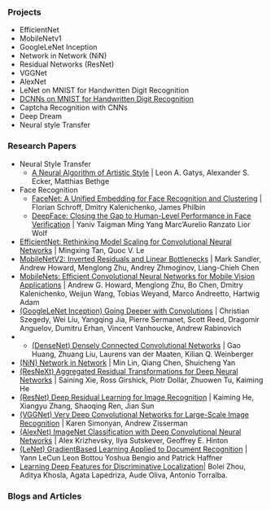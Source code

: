 ### Projects
- EfficientNet
- MobileNetv1 
- GoogleLeNet Inception
- Network in Network (NiN)
- Residual Networks (ResNet)
- VGGNet
- AlexNet
- LeNet on MNIST for Handwritten Digit Recognition
- [DCNNs on MNIST for Handwritten Digit Recognition](./dcnns-for-handwritten-digit-recognition-pytorch.ipynb)
- Captcha Recognition with CNNs
- Deep Dream
- Neural style Transfer

### Research Papers
- Neural Style Transfer
    + [A Neural Algorithm of Artistic Style](https://arxiv.org/abs/1508.06576) | Leon A. Gatys, Alexander S. Ecker, Matthias Bethge
- Face Recognition
    + [FaceNet: A Unified Embedding for Face Recognition and Clustering](https://arxiv.org/abs/1503.03832) | Florian Schroff, Dmitry Kalenichenko, James Philbin
    + [DeepFace: Closing the Gap to Human-Level Performance in Face Verification](https://www.cs.toronto.edu/~ranzato/publications/taigman_cvpr14.pdf) | Yaniv Taigman Ming Yang Marc’Aurelio Ranzato Lior Wolf
- [EfficientNet: Rethinking Model Scaling for Convolutional Neural Networks](https://arxiv.org/abs/1905.11946) | Mingxing Tan, Quoc V. Le
- [MobileNetV2: Inverted Residuals and Linear Bottlenecks](https://arxiv.org/abs/1801.04381) | Mark Sandler, Andrew Howard, Menglong Zhu, Andrey Zhmoginov, Liang-Chieh Chen
- [MobileNets: Efficient Convolutional Neural Networks for Mobile Vision Applications](https://arxiv.org/abs/1704.04861v1) | Andrew G. Howard, Menglong Zhu, Bo Chen, Dmitry Kalenichenko, Weijun Wang, Tobias Weyand, Marco Andreetto, Hartwig Adam
- [(GoogleLeNet Inception) Going Deeper with Convolutions](https://arxiv.org/abs/1409.4842) | Christian Szegedy, Wei Liu, Yangqing Jia, Pierre Sermanet, Scott Reed, Dragomir Anguelov, Dumitru Erhan, Vincent Vanhoucke, Andrew Rabinovich
- - [(DenseNet) Densely Connected Convolutional Networks](https://arxiv.org/abs/1608.06993) | Gao Huang, Zhuang Liu, Laurens van der Maaten, Kilian Q. Weinberger
- [(NiN) Network in Network](https://arxiv.org/abs/1312.4400) | Min Lin, Qiang Chen, Shuicheng Yan
- [(ResNeXt) Aggregated Residual Transformations for Deep Neural Networks](https://arxiv.org/abs/1611.05431) | Saining Xie, Ross Girshick, Piotr Dollár, Zhuowen Tu, Kaiming He
- [(ResNet) Deep Residual Learning for Image Recognition](https://arxiv.org/abs/1512.03385) | Kaiming He, Xiangyu Zhang, Shaoqing Ren, Jian Sun
- [(VGGNet) Very Deep Convolutional Networks for Large-Scale Image Recognition](https://arxiv.org/abs/1409.1556) | Karen Simonyan, Andrew Zisserman
- [(AlexNet) ImageNet Classification with Deep Convolutional Neural Networks](https://proceedings.neurips.cc/paper/2012/file/c399862d3b9d6b76c8436e924a68c45b-Paper.pdf) | Alex Krizhevsky, Ilya Sutskever, Geoffrey E. Hinton
- [(LeNet) GradientBased Learning Applied to Document Recognition](http://vision.stanford.edu/cs598_spring07/papers/Lecun98.pdf) | Yann LeCun Leon Bottou Yoshua Bengio and Patrick Haffner
- [Learning Deep Features for Discriminative Localization](https://arxiv.org/abs/1512.04150)| Bolei Zhou, Aditya Khosla, Agata Lapedriza, Aude Oliva, Antonio Torralba.

### Blogs and Articles
